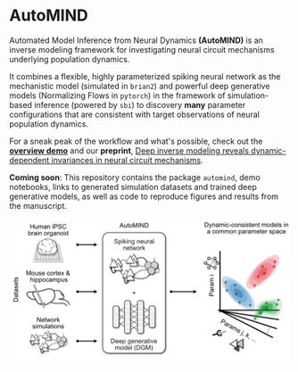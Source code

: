 # AutoMIND

Automated Model Inference from Neural Dynamics **(AutoMIND)** is an inverse modeling framework for investigating neural circuit mechanisms underlying population dynamics.

It combines a flexible, highly parameterized spiking neural network as the mechanistic model (simulated in `brian2`) and powerful deep generative models (Normalizing Flows in `pytorch`) in the framework of simulation-based inference (powered by `sbi`) to discovery **many** parameter configurations that are consistent with target observations of neural population dynamics.

For a sneak peak of the workflow and what's possible, check out the [**overview demo**](./notebooks/demo-1_automind_workflow.ipynb) and our **preprint**, [Deep inverse modeling reveals dynamic-dependent invariances in neural circuit mechanisms](https://www.biorxiv.org/content/10.1101/2024.08.21.608969v1).

**Coming soon**: This repository contains the package `automind`, demo notebooks, links to generated simulation datasets and trained deep generative models, as well as code to reproduce figures and results from the manuscript.

![](./assets/img/overview_gh.png)